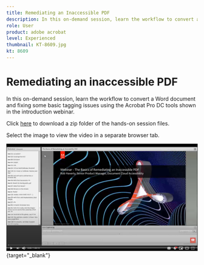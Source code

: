```yaml
---
title: Remediating an Inaccessible PDF
description: In this on-demand session, learn the workflow to convert a Word document and fixing some basic tagging issues using the Acrobat Pro DC tools shown in the introduction webinar
role: User
product: adobe acrobat
level: Experienced
thumbnail: KT-8609.jpg
kt: 8609
---
```

# Remediating an inaccessible PDF

In this on-demand session, learn the workflow to convert a Word document and fixing some basic tagging issues using the Acrobat Pro DC tools shown in the introduction webinar.

Click [here](../assets/accessibilitysession2.zip) to download a zip folder of the hands-on session files.

Select the image to view the video in a separate browser tab.

[![Session 2 Video](../assets/accessibilitysession2_YT.png)](https://youtu.be/eT2IFNszNuk){target="_blank"}
